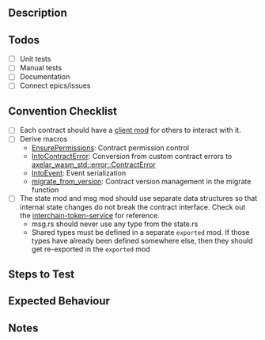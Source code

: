 ## Description

## Todos

- [ ] Unit tests
- [ ] Manual tests
- [ ] Documentation
- [ ] Connect epics/issues

## Convention Checklist
- [ ] Each contract should have a [client mod](https://github.com/axelarnetwork/axelar-amplifier/blob/27318df3e22e526867c91905d03a6a8b1a41110b/contracts/voting-verifier/src/client.rs) for others to interact with it.
- [ ] Derive macros
  - [EnsurePermissions](https://github.com/axelarnetwork/axelar-amplifier/blob/38321b74f9e3ce1516663b21067fc5a8391c53c2/packages/msgs-derive/src/lib.rs#L81): Contract permission control
  - [IntoContractError](https://github.com/axelarnetwork/axelar-amplifier/blob/eeb4406c7a0af04ec3afd8fcc39e65e6f2e69f7d/packages/axelar-wasm-std-derive/src/lib.rs#L12): Conversion from custom contract errors to [axelar_wasm_std::error::ContractError](https://github.com/axelarnetwork/axelar-amplifier/blob/eeb4406c7a0af04ec3afd8fcc39e65e6f2e69f7d/packages/axelar-wasm-std/src/error.rs#L16)
  - [IntoEvent](https://github.com/axelarnetwork/axelar-amplifier/blob/27318df3e22e526867c91905d03a6a8b1a41110b/packages/axelar-wasm-std-derive/src/lib.rs#L160): Event serialization
  - [migrate_from_version](https://github.com/axelarnetwork/axelar-amplifier/blob/27318df3e22e526867c91905d03a6a8b1a41110b/packages/axelar-wasm-std-derive/src/lib.rs#L349): Contract version management in the migrate function
- [ ] The state mod and msg mod should use separate data structures so that internal state changes do not break the contract interface. Check out the [interchain-token-service](https://github.com/axelarnetwork/axelar-amplifier/blob/27318df3e22e526867c91905d03a6a8b1a41110b/contracts/interchain-token-service/src/contract.rs) for reference.
  - msg.rs should never use any type from the state.rs
  - Shared types must be defined in a separate `exported` mod. If those types have already been defined somewhere else, then they should get re-exported in the `exported` mod


## Steps to Test

## Expected Behaviour

## Notes
